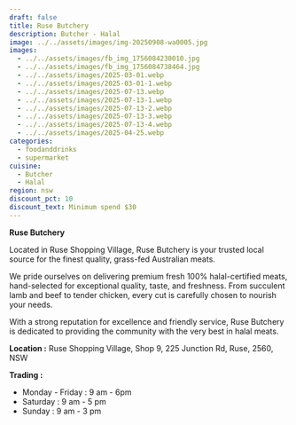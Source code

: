 ```yaml
---
draft: false
title: Ruse Butchery
description: Butcher - Halal
image: ../../assets/images/img-20250908-wa0005.jpg
images:
  - ../../assets/images/fb_img_1756084230010.jpg
  - ../../assets/images/fb_img_1756084738464.jpg
  - ../../assets/images/2025-03-01.webp
  - ../../assets/images/2025-03-01-1.webp
  - ../../assets/images/2025-07-13.webp
  - ../../assets/images/2025-07-13-1.webp
  - ../../assets/images/2025-07-13-2.webp
  - ../../assets/images/2025-07-13-3.webp
  - ../../assets/images/2025-07-13-4.webp
  - ../../assets/images/2025-04-25.webp
categories:
  - foodanddrinks
  - supermarket
cuisine:
  - Butcher
  - Halal
region: nsw
discount_pct: 10
discount_text: Minimum spend $30
---
```

**Ruse Butchery**

Located in Ruse Shopping Village, Ruse Butchery is your trusted local source for the finest quality, grass-fed Australian meats.

We pride ourselves on delivering premium fresh 100% halal-certified meats, hand-selected for exceptional quality, taste, and freshness. From succulent lamb and beef to tender chicken, every cut is carefully chosen to nourish your needs.

With a strong reputation for excellence and friendly service, Ruse Butchery is dedicated to providing the community with the very best in halal meats.

**Location :** Ruse Shopping Village, Shop 9, 225 Junction Rd, Ruse, 2560, NSW

**Trading :** 

* Monday - Friday : 9 am - 6pm
* Saturday : 9 am - 5 pm
* Sunday : 9 am - 3 pm
